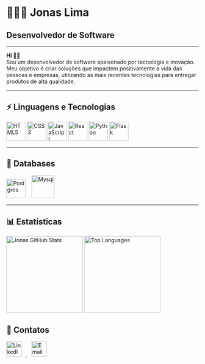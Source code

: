<!-- Header -->
# 🧑🏼‍💻 Jonas Lima

## Desenvolvedor de Software

---

<!-- About Section -->
**Hi 👋🏻**  
Sou um desenvolvedor de software apaixonado por tecnologia e inovação. Meu objetivo é criar soluções que impactem positivamente a vida das pessoas e empresas, utilizando as mais recentes tecnologias para entregar produtos de alta qualidade.

---

## ⚡ Linguagens e Tecnologias

<div>
    <img alt="HTML5" title="HTML5" width="50px" src="https://cdn.jsdelivr.net/gh/devicons/devicon@latest/icons/html5/html5-original.svg" />
    <img alt="CSS3" title="CSS3" width="50px" src="https://cdn.jsdelivr.net/gh/devicons/devicon@latest/icons/css3/css3-original.svg" />
    <img alt="JavaScript" title="JavaScript" width="50px" src="https://cdn.jsdelivr.net/gh/devicons/devicon@latest/icons/javascript/javascript-original.svg" />
    <img alt="React" title="React" width="50px" src="https://cdn.jsdelivr.net/gh/devicons/devicon@latest/icons/react/react-original.svg" />
    <img alt="Python" title="Python" width="50px" src="https://cdn.jsdelivr.net/gh/devicons/devicon@latest/icons/python/python-original.svg" />
    <img alt="Flask" title="Flask" width="50px"  src="https://img.icons8.com/?size=100&id=AqYCfGyGXlO7&format=png&color=FFFFFF" />
</div>

---
## 🎲 Databases

<div>
    <img 
        alt="Postgres" 
        title="Postgres" 
        width="50px" 
        src="https://cdn.jsdelivr.net/gh/devicons/devicon@latest/icons/postgresql/postgresql-original-wordmark.svg" />
    &nbsp;&nbsp;
    <img 
        alt="Mysql" 
        title="Mysql" 
        width="60px" 
        src="https://cdn.jsdelivr.net/gh/devicons/devicon@latest/icons/mysql/mysql-original-wordmark.svg" />
</div>


---

## 📊 Estatísticas

<div>
    <img 
        alt="Jonas GitHub Stats" 
        src="https://github-readme-streak-stats.herokuapp.com?user=Jonaslima07&theme=dark&hide_border=false&locale=pt_BR&short_numbers=false" 
        height="200" 
    />
    <img  
        alt="Top Languages" 
        src="https://github-readme-stats.vercel.app/api/top-langs/?username=Jonaslima07&show_icons=true&theme=dark&locale=pt-br&layout=compact" 
        height="200" 
    />
</div>

## 📲 Contatos

<div>
    <a href="https://www.linkedin.com/in/jonas-lima-a14b0026a/" target="_blank">
        <img 
            alt="LinkedIn" 
            title="LinkedIn" 
            width="40px" 
            src="https://cdn.jsdelivr.net/gh/devicons/devicon/icons/linkedin/linkedin-original.svg"
            style="margin-right: 10px;" />
    </a>
    &nbsp;&nbsp;
    <a href="mailto:seu-email@exemplo.com" target="_blank">
        <img 
            alt="Email" 
            title="Email" 
            width="40px" 
            src="https://cdn-icons-png.flaticon.com/512/732/732200.png" />
    </a>
</div>


